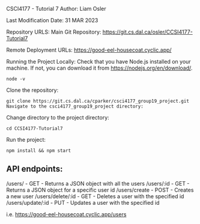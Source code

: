 CSCI4177 - Tutorial 7
Author: Liam Osler

Last Modification Date: 31 MAR 2023

Repository URLS:
Main Git Repository: https://git.cs.dal.ca/osler/CCSI4177-Tutorial7

Remote Deployment URLs:
https://good-eel-housecoat.cyclic.app/

Running the Project Locally:
Check that you have Node.js installed on your machine. If not, you can download it from https://nodejs.org/en/download/.
```
node -v
```

Clone the repository:
```
git clone https://git.cs.dal.ca/cparker/csci4177_group19_project.git
Navigate to the csci4177_group19_project directory:
```

Change directory to the project directory:
```
cd CCSI4177-Tutorial7
```

Run the project:
```
npm install && npm start
```

## API endpoints:

/users/ - GET - Returns a JSON object with all the users
/users/:id - GET - Returns a JSON object for a specific user id
/users/create - POST - Creates a new user
/users/delete/:id - GET - Deletes a user with the specified id
/users/update/:id - PUT - Updates a user with the specified id

i.e. https://good-eel-housecoat.cyclic.app/users
